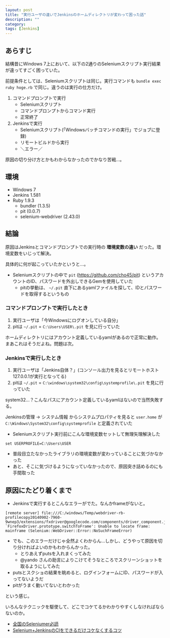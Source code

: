 ```yaml
---
layout: post
title: "実行ユーザの違いでJenkinsのホームディレクトリが変わって困った話"
description: ""
category: 
tags: [Jenkins]
---
```


## あらすじ

結構昔にWindows 7上において、以下の2通りのSeleniumスクリプト実行結果が違ってすごく困っていた。

前提条件としては、Seleniumスクリプトは同じ。実行コマンドも `bundle exec ruby hoge.rb` で同じ。違うのは実行の仕方だけ。

1. コマンドプロンプトで実行
    - Seleniumスクリプト
    - コマンドプロンプトからコマンド実行
    - 正常終了
2. Jenkinsで実行
    - Seleniumスクリプト(「Windowsバッチコマンドの実行」でジョブに登録)
    - リモートビルドから実行
    - ＼エラー／

原因の切り分け方とかもわからなかったのでかなり苦戦…。

## 環境

- Windows 7
- Jenkins 1.581
- Ruby 1.9.3
    - bundler (1.3.5)
    - pit (0.0.7)
    - selenium-webdriver (2.43.0)

## 結論

原因はJenkinsとコマンドプロンプトでの実行時の **環境変数の違い** だった。環境変数をいじって解決。

具体的に何が起こっていたかというと…。

- Seleniumスクリプトの中で `pit` (https://github.com/cho45/pit) というアカウントのID、パスワードを外出しできるGemを使用していた
    - pitの挙動は、 `~/.pit` 直下にあるyamlファイルを探して、IDとパスワードを取得するというもの

### コマンドプロンプトで実行したとき

1. 実行ユーザは「今Windowsにログオンしている自分」
1. pitは `~/.pit` = `C:\Users\USER\.pit` を見に行っていた

ホームディレクトリにはアカウント定義しているyamlがあるので正常に動作。まあこれはそうだよね。問題は次。

### Jenkinsで実行したとき

1. 実行ユーザは「Jenkins自体？」(コンソール出力を見るとリモートホスト127.0.0.1が実行となってる)
1. pitは `~/.pit` = `C:\windows\system32\config\systemprofile\.pit` を見に行っていた

system32…？こんなパスにアカウント定義しているyamlはないので当然失敗する。

Jenkinsの管理 -> システム情報 からシステムプロパティを見ると `user.home` が `C:\Windows\System32\config\systemprofile` と定義されていた

- Seleniumスクリプト実行前にこんな環境変数セットして無理矢理解決した

`set USERPROFILE=C:\Users\USER`

- 普段目立たなかったライブラリの環境変数が変わっていることに気づかなかった
- あと、そこに気づけるようになっていなかったので、原因突き詰めるのにも手間取った

## 原因にたどり着くまで

- Jenkinsで実行するとこんなエラーがでた。なんかframeがないと。

```console
[remote server] file:///C:/windows/Temp/webdriver-rb-profilecopy20140902-7960-9wnep3/extensions/fxdriver@googlecode.com/components/driver_component.js:8929:5:in `FirefoxDriver.prototype.switchToFrame': Unable to locate frame: mainframe (Selenium::WebDriver::Error::NoSuchFrameError)
```

- でも、このエラーだけじゃ全然よくわからん…しかし、どうやって原因を切り分ければよいのかもわからんかった。
  - とりあえずputsを入れまくってみた
  - @yando さんの助言によりこけてそうなところでスクリーンショットを取るようにしてみた
- putsとスクショの結果を眺めると、ログインフォームにID、パスワードが入ってないようだ
- pitがうまく動いてないとわかった

という感じ。

いろんなテクニックを駆使して、どこでコケてるかわかりやすくしなければならないのか。

- [全国のSeleniumer必読](http://qiita.com/oh_rusty_nail/items/b8ba525d31ea7c522856)
- [Selenium+JenkinsのCIをできるだけコケなくするコツ](http://qiita.com/oh_rusty_nail/items/d2284efc7fd2dd7c3206)
